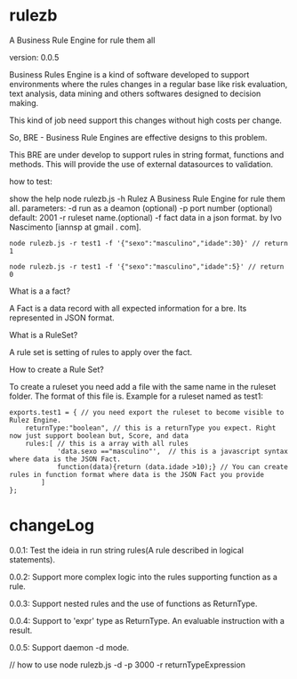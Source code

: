 rulezb
=====

A Business Rule Engine for rule them all

version: 0.0.5

Business Rules Engine is a kind of software developed to support environments where the rules changes in a regular base like risk evaluation, text analysis, data mining and others softwares designed to decision making.

This kind of job need support this changes without high costs per change.

So, BRE - Business Rule Engines are effective designs to this problem. 

This BRE are under develop to support rules in string format, functions and methods. This will provide the use of external datasources to validation.

how to test:

show the help
    node rulezb.js -h
    Rulez
    A Business Rule Engine for rule them all.
    parameters:
    -d run as a deamon (optional)
    -p port number (optional) default: 2001
    -r ruleset name.(optional) 
    -f fact data in a json format.
    by Ivo Nascimento [iannsp at gmail . com].
    
    
    node rulezb.js -r test1 -f '{"sexo":"masculino","idade":30}' // return 1  

    node rulezb.js -r test1 -f '{"sexo":"masculino","idade":5}' // return 0 
    

What is a a fact?

A Fact is a data record with all expected information for a bre. Its represented in JSON format.

What is a RuleSet?

A rule set is setting of rules to apply over the fact.

How to create a Rule Set?

To create a ruleset you need add a file with the same name in the ruleset folder. The format of this file is.
Example for a ruleset named as test1: 

    exports.test1 = { // you need export the ruleset to become visible to Rulez Engine.
        returnType:"boolean", // this is a returnType you expect. Right now just support boolean but, Score, and data 
        rules:[ // this is a array with all rules
                'data.sexo =="masculino"',  // this is a javascript syntax where data is the JSON Fact.
                function(data){return (data.idade >10);} // You can create rules in function format where data is the JSON Fact you provide
            ]
    };


changeLog
=====

0.0.1: Test the ideia in run string rules(A rule described in logical statements).

0.0.2: Support more complex logic into the rules supporting function as a rule. 

0.0.3: Support nested rules and  the use of functions as ReturnType.

0.0.4: Support to 'expr' type as ReturnType. An evaluable instruction with a result. 

0.0.5: Support daemon -d mode.

// how to use
    node rulezb.js -d -p 3000 -r returnTypeExpression